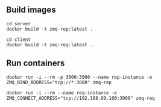 ## Build images

```
cd server
docker build -t zmq-rep:latest .
```

```
cd client
docker build -t zmq-req:latest .
```

## Run containers

```
docker run -i --rm -p 3000:3000 --name rep-instance -e ZMQ_BIND_ADDRESS="tcp://*:3000" zmq-rep 
```

```
docker run -i --rm --name req-instance -e ZMQ_CONNECT_ADDRESS="tcp://192.168.99.100:3000" zmq-req 
```

